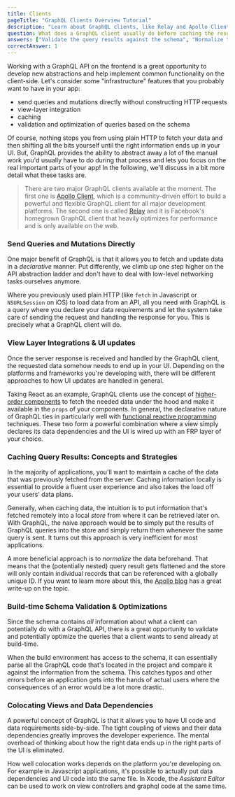 ```yaml
---
title: Clients
pageTitle: "GraphQL Clients Overview Tutorial"
description: "Learn about GraphQL clients, like Relay and Apollo Client, and the features they provide, such as caching, schema validation and query/view colocation."
question: What does a GraphQL client usually do before caching the results of a query?
answers: ["Validate the query results against the schema", "Normalize the data", "Call a resolver function", "Make the data available in the props of a React component"]
correctAnswer: 1
---
```



Working with a GraphQL API on the frontend is a great opportunity to develop new abstractions and help implement common functionality on the client-side. Let's consider some "infrastructure" features that you probably want to have in your app:

- send queries and mutations directly without constructing HTTP requests
- view-layer integration
- caching
- validation and optimization of queries based on the schema

Of course, nothing stops you from using plain HTTP to fetch your data and then shifting all the bits yourself until the right information ends up in your UI. But, GraphQL provides the ability to abstract away a lot of the manual work you'd usually have to do during that process and lets you focus on the real important parts of your app! In the following, we'll discuss in a bit more detail what these tasks are.

> There are two major GraphQL clients available at the moment. The first one is [Apollo Client](https://github.com/apollographql/apollo-client), which is a community-driven effort to build a powerful and flexible GraphQL client for all major development platforms. The second one is called [Relay](https://facebook.github.io/relay/) and it is Facebook's homegrown GraphQL client that heavily optimizes for performance and is only available on the web.  

### Send Queries and Mutations Directly

One major benefit of GraphQL is that it allows you to fetch and update data in a _declarative_ manner. Put differently, we climb up one step higher on the API abstraction ladder and don't have to deal with low-level networking tasks ourselves anymore.

Where you previously used plain HTTP (like `fetch` in Javascript or `NSURLSession` on iOS) to load data from an API, all you need with GraphQL is a query where you declare your data requirements and let the system take care of sending the request and handling the response for you. This is precisely what a GraphQL client will do.


### View Layer Integrations & UI updates

Once the server response is received and handled by the GraphQL client, the requested data somehow needs to end up in your UI. Depending on the platforms and frameworks you're developing with, there will be different approaches to how UI updates are handled in general.

Taking React as an example, GraphQL clients use the concept of [higher-order components](https://facebook.github.io/react/docs/higher-order-components.html) to fetch the needed data under the hood and make it available in the `props` of your components. In general, the declarative nature of GraphQL ties in particularly well with [functional reactive programming](https://en.wikipedia.org/wiki/Functional_reactive_programming) techniques. These two form a powerful combination where a view simply declares its data dependencies and the UI is wired up with an FRP layer of your choice. 


### Caching Query Results: Concepts and Strategies

In the majority of applications, you'll want to maintain a cache of the data that was previously fetched from the server. Caching information locally is essential to provide a fluent user experience and also takes the load off your users' data plans.

Generally, when caching data, the intuition is to put information that's fetched remotely into a local _store_ from where it can be retrieved later on. With GraphQL, the naive approach would be to simply put the results of GraphQL queries into the store and simply return them whenever the same query is sent. It turns out this approach is very inefficient for most applications. 

A more beneficial approach is to _normalize_ the data beforehand. That means that the (potentially nested) query result gets flattened and the store will only contain individual records that can be referenced with a globally unique ID. If you want to learn more about this, the [Apollo blog](https://www.apollographql.com/blog/the-concepts-of-graphql#caching-graphql-results) has a great write-up on the topic.


### Build-time Schema Validation & Optimizations

Since the schema contains _all_ information about what a client can potentially do with a GraphQL API, there is a great opportunity to validate and potentially optimize the queries that a client wants to send already at build-time.

When the build environment has access to the schema, it can essentially parse all the GraphQL code that's located in the project and compare it against the information from the schema. This catches typos and other errors before an application gets into the hands of actual users where the consequences of an error would be a lot more drastic. 


### Colocating Views and Data Dependencies

A powerful concept of GraphQL is that it allows you to have UI code and data requirements side-by-side. The tight coupling of views and their data dependencies greatly improves the developer experience. The mental overhead of thinking about how the right data ends up in the right parts of the UI is eliminated.

How well colocation works depends on the platform you're developing on. For example in Javascript applications, it's possible to actually put data dependencies and UI code into the same file. In Xcode, the _Assistant Editor_ can be used to work on view controllers and graphql code at the same time. 

